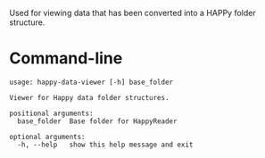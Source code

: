 Used for viewing data that has been converted into a HAPPy folder structure.

# Command-line

```
usage: happy-data-viewer [-h] base_folder

Viewer for Happy data folder structures.

positional arguments:
  base_folder  Base folder for HappyReader

optional arguments:
  -h, --help   show this help message and exit
```
